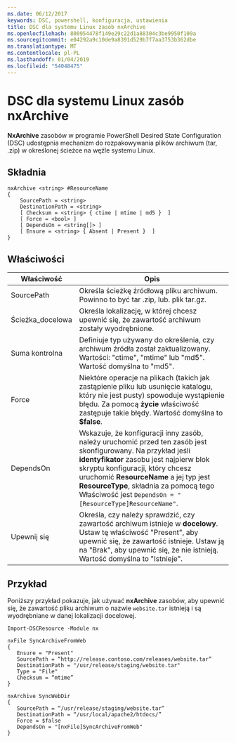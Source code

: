 ```yaml
---
ms.date: 06/12/2017
keywords: DSC, powershell, konfiguracja, ustawienia
title: DSC dla systemu Linux zasób nxArchive
ms.openlocfilehash: 800954478f149e29c22d1a88304c3be9950f109a
ms.sourcegitcommit: e04292a9c10de9a8391d529b7f7aa3753b362dbe
ms.translationtype: MT
ms.contentlocale: pl-PL
ms.lasthandoff: 01/04/2019
ms.locfileid: "54048475"
---
```

# <a name="dsc-for-linux-nxarchive-resource"></a>DSC dla systemu Linux zasób nxArchive

**NxArchive** zasobów w programie PowerShell Desired State Configuration (DSC) udostępnia mechanizm do rozpakowywania plików archiwum (tar, .zip) w określonej ścieżce na węźle systemu Linux.

## <a name="syntax"></a>Składnia

```
nxArchive <string> #ResourceName
{
    SourcePath = <string>
    DestinationPath = <string>
    [ Checksum = <string> { ctime | mtime | md5 }  ]
    [ Force = <bool> ]
    [ DependsOn = <string[]> ]
    [ Ensure = <string> { Absent | Present }  ]
}
```

## <a name="properties"></a>Właściwości

|  Właściwość |  Opis |
|---|---|
| SourcePath| Określa ścieżkę źródłową pliku archiwum. Powinno to być tar .zip, lub. plik tar.gz. |
| Ścieżka_docelowa| Określa lokalizację, w której chcesz upewnić się, że zawartość archiwum zostały wyodrębnione.|
| Suma kontrolna| Definiuje typ używany do określenia, czy archiwum źródła został zaktualizowany. Wartości: "ctime", "mtime" lub "md5". Wartość domyślna to "md5".|
| Force| Niektóre operacje na plikach (takich jak zastąpienie pliku lub usunięcie katalogu, który nie jest pusty) spowoduje wystąpienie błędu. Za pomocą **życie** właściwość zastępuje takie błędy. Wartość domyślna to **$false**.|
| DependsOn | Wskazuje, że konfiguracji inny zasób, należy uruchomić przed ten zasób jest skonfigurowany. Na przykład jeśli **identyfikator** zasobu jest najpierw blok skryptu konfiguracji, który chcesz uruchomić **ResourceName** a jej typ jest **ResourceType**, składnia za pomocą tego Właściwość jest `DependsOn = "[ResourceType]ResourceName"`.|
| Upewnij się| Określa, czy należy sprawdzić, czy zawartość archiwum istnieje w **docelowy**. Ustaw tę właściwość "Present", aby upewnić się, że zawartość istnieje. Ustaw ją na "Brak", aby upewnić się, że nie istnieją. Wartość domyślna to "Istnieje".|

## <a name="example"></a>Przykład

Poniższy przykład pokazuje, jak używać **nxArchive** zasobów, aby upewnić się, że zawartość pliku archiwum o nazwie `website.tar` istnieją i są wyodrębniane w danej lokalizacji docelowej.

```
Import-DSCResource -Module nx

nxFile SyncArchiveFromWeb
{
   Ensure = "Present"
   SourcePath = “http://release.contoso.com/releases/website.tar”
   DestinationPath = "/usr/release/staging/website.tar"
   Type = "File"
   Checksum = “mtime”
}

nxArchive SyncWebDir
{
   SourcePath = “/usr/release/staging/website.tar”
   DestinationPath = “/usr/local/apache2/htdocs/”
   Force = $false
   DependsOn = "[nxFile]SyncArchiveFromWeb"
}
```